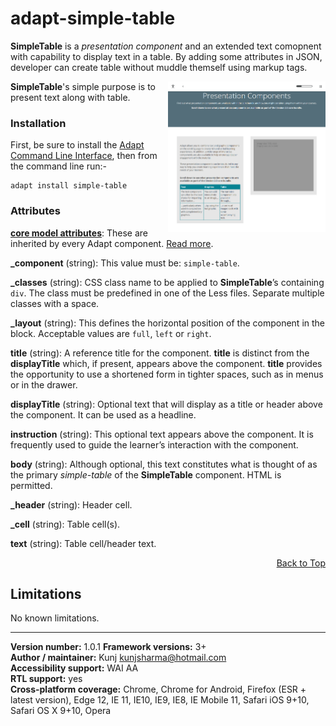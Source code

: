 # adapt-simple-table  


**SimpleTable** is a *presentation component* and an extended text comopnent with capability to display text in a table. By adding some attributes in JSON, developer can create table without muddle themself using markup tags. 

<img src="sample/adapt-simple-table.png" alt="sample table component" align="right" width="50%">

**SimpleTable**'s simple purpose is to present text along with table.

### Installation
First, be sure to install the [Adapt Command Line Interface](https://github.com/cajones/adapt-cli), then from the command line run:-

    adapt install simple-table
    
### Attributes

[**core model attributes**](https://github.com/adaptlearning/adapt_framework/wiki/Core-model-attributes): These are inherited by every Adapt component. [Read more](https://github.com/adaptlearning/adapt_framework/wiki/Core-model-attributes).

**_component** (string): This value must be: `simple-table`.

**_classes** (string): CSS class name to be applied to **SimpleTable**’s containing `div`. The class must be predefined in one of the Less files. Separate multiple classes with a space.

**_layout** (string): This defines the horizontal position of the component in the block. Acceptable values are `full`, `left` or `right`.  

**title** (string): A reference title for the component. **title** is distinct from the **displayTitle** which, if present, appears above the component. **title** provides the opportunity to use a shortened form in tighter spaces, such as in menus or in the drawer.  

**displayTitle** (string): Optional text that will display as a title or header above the component. It can be used as a headline.   

**instruction** (string): This optional text appears above the component. It is frequently used to
guide the learner’s interaction with the component.

**body** (string): Although optional, this text constitutes what is thought of as the primary *simple-table* of the **SimpleTable** component. HTML is permitted.

**_header** (string): Header cell.

**_cell** (string): Table cell(s).

**text** (string): Table cell/header text.

<div float align=right><a href="#top">Back to Top</a></div>

## Limitations

No known limitations. 


----------------------------
**Version number:**  1.0.1 
**Framework versions:** 3+  
**Author / maintainer:** Kunj kunjsharma@hotmail.com  
**Accessibility support:** WAI AA   
**RTL support:** yes    
**Cross-platform coverage:** Chrome, Chrome for Android, Firefox (ESR + latest version), Edge 12, IE 11, IE10, IE9, IE8, IE Mobile 11, Safari iOS 9+10, Safari OS X 9+10, Opera    
